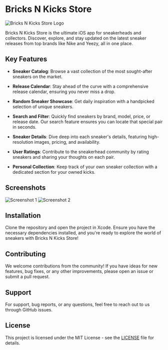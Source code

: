 # Bricks N Kicks Store
![Bricks N Kicks Store Logo](https://github.com/Faragru/Bricks-N-Kicks-/assets/94462670/fdcd0942-18b9-45a8-943f-552b9bab852a)


Bricks N Kicks Store is the ultimate iOS app for sneakerheads and collectors. Discover, explore, and stay updated on the latest sneaker releases from top brands like Nike and Yeezy, all in one place.

## Key Features

- **Sneaker Catalog**: Browse a vast collection of the most sought-after sneakers on the market.

- **Release Calendar**: Stay ahead of the curve with a comprehensive release calendar, ensuring you never miss a drop.

- **Random Sneaker Showcase**: Get daily inspiration with a handpicked selection of unique sneakers.

- **Search and Filter**: Quickly find sneakers by brand, model, price, or release date. Our search feature ensures you can locate that special pair in seconds.

- **Sneaker Details**: Dive deep into each sneaker's details, featuring high-resolution images, pricing, and availability.

- **User Ratings**: Contribute to the sneakerhead community by rating sneakers and sharing your thoughts on each pair.

- **Personal Collection**: Keep track of your own sneaker collection with a dedicated section for your owned kicks.

## Screenshots

![Screenshot 1](insert_screenshot_1_url_here)
![Screenshot 2](insert_screenshot_2_url_here)

## Installation

Clone the repository and open the project in Xcode. Ensure you have the necessary dependencies installed, and you're ready to explore the world of sneakers with Bricks N Kicks Store!

## Contributing

We welcome contributions from the community! If you have ideas for new features, bug fixes, or any other improvements, please open an issue or submit a pull request.

## Support

For support, bug reports, or any questions, feel free to reach out to us through GitHub issues.

## License

This project is licensed under the MIT License - see the [LICENSE](LICENSE) file for details.
